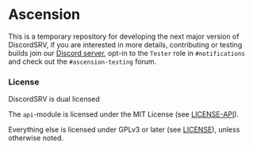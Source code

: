 # Ascension

This is a temporary repository for developing the next major version of DiscordSRV,
if you are interested in more details, contributing or testing builds join our [Discord server](https://discord.discordsrv.com), 
opt-in to the `Tester` role in `#notifications` and check out the `#ascension-testing` forum.

### License

DiscordSRV is dual licensed

The `api`-module is licensed under the MIT License (see [LICENSE-API](./LICENSE-API)).

Everything else is licensed under GPLv3 or later (see [LICENSE](./LICENSE)), unless otherwise noted.
